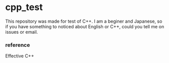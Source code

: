 # cpp_test
This repository was made for test of C++. I am a beginer and Japanese, so if you have something to noticed about English or C++, could you tell me on issues or email.

### reference
Effective C++
